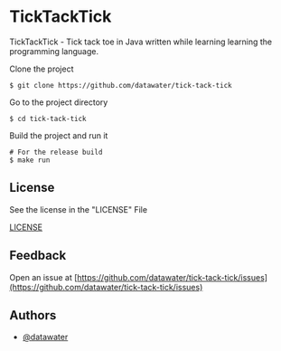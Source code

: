 # TickTackTick

TickTackTick - Tick tack toe in Java written while learning learning the programming language.

Clone the project

```shell
$ git clone https://github.com/datawater/tick-tack-tick
```

Go to the project directory

```shell
$ cd tick-tack-tick
```

Build the project and run it

```shell
# For the release build
$ make run
```

## License

See the license in the "LICENSE" File

[LICENSE](/LICENSE)
## Feedback
Open an issue at [https://github.com/datawater/tick-tack-tick/issues](https://github.com/datawater/tick-tack-tick/issues)

## Authors

- [@datawater](https://www.github.com/datawater)
